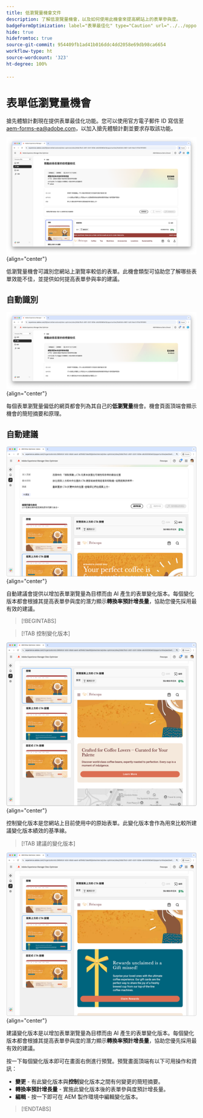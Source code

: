 ```yaml
---
title: 低瀏覽量機會文件
description: 了解低瀏覽量機會，以及如何使用此機會來提高網站上的表單參與度。
badgeFormOptimization: label="表單最佳化" type="Caution" url="../../opportunity-types/form-optimization.md" tooltip="表單最佳化"
hide: true
hidefromtoc: true
source-git-commit: 954409fb1ad41b016ddc4dd2058e69db98ca6654
workflow-type: ht
source-wordcount: '323'
ht-degree: 100%

---
```



# 表單低瀏覽量機會

<span class="preview">搶先體驗計劃現在提供表單最佳化功能。您可以使用官方電子郵件 ID 寫信至 aem-forms-ea@adobe.com，以加入搶先體驗計劃並要求存取該功能。</span>

![低瀏覽量機會](./assets/low-views/hero.png){align="center"}

低瀏覽量機會可識別您網站上瀏覽率較低的表單。此機會類型可協助您了解哪些表單效能不佳，並提供如何提高表單參與率的建議。

## 自動識別

![自動識別低瀏覽量](./assets/low-views/auto-identify.png){align="center"}

每個表單瀏覽量偏低的網頁都會列為其自己的&#x200B;**低瀏覽量**&#x200B;機會。機會頁面頂端會顯示機會的簡短摘要和原理。

## 自動建議

![自動建議低瀏覽量](./assets/low-views/auto-suggest.png){align="center"}

自動建議會提供以增加表單瀏覽量為目標而由 AI 產生的表單變化版本。每個變化版本都會根據其提高表單參與度的潛力顯示&#x200B;**轉換率預計增長量**，協助您優先採用最有效的建議。

>[!BEGINTABS]

>[!TAB 控制變化版本]

![控制變化版本](./assets/low-views/control-variation.png){align="center"}

控制變化版本是您網站上目前使用中的原始表單。此變化版本會作為用來比較所建議變化版本績效的基準線。

>[!TAB 建議的變化版本]

![建議的變化版本](./assets/low-views/suggested-variations.png){align="center"}

建議變化版本是以增加表單瀏覽量為目標而由 AI 產生的表單變化版本。每個變化版本都會根據其提高表單參與度的潛力顯示&#x200B;**轉換率預計增長量**，協助您優先採用最有效的建議。

按一下每個變化版本即可在畫面右側進行預覽。預覽畫面頂端有以下可用操作和資訊：

* **變更** - 有此變化版本與&#x200B;**控制**&#x200B;變化版本之間有何變更的簡短摘要。
* **轉換率預計增長量** - 實施此變化版本後的表單參與度預計增長量。
* **編輯** - 按一下即可在 AEM 製作環境中編輯變化版本。

>[!ENDTABS]

<!-- 

## Auto-optimize

[!BADGE Ultimate]{type=Positive tooltip="Ultimate"}

![Auto-optimize low views](./assets/low-views/auto-optimize.png){align="center"}

Sites Optimizer Ultimate adds the ability to deploy auto-optimization for the issues found by the low views opportunity.

>[!BEGINTABS]

>[!TAB Test multiple]


>[!TAB Publish selected]

{{auto-optimize-deploy-optimization-slack}}

>[!TAB Request approval]

{{auto-optimize-request-approval}}

>[!ENDTABS]

-->

